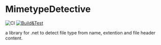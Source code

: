 # MimetypeDetective


![CI](https://github.com/20Devs/MimetypeDetective/workflows/ci/badge.svg)
[![Build&Test](https://github.com/20Devs/MimetypeDetective/actions/workflows/ci.yml/badge.svg)](https://github.com/20Devs/MimetypeDetective/actions/workflows/ci.yml)

a library for .net to detect file type from name, extention and file header content.
